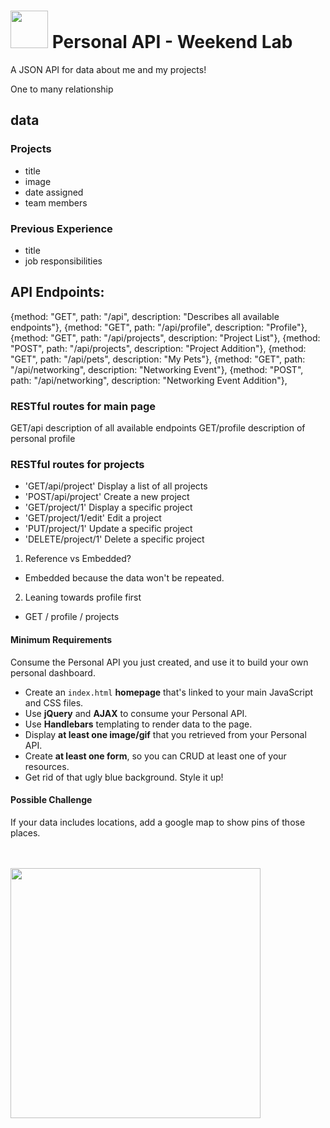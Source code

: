 # <img src="https://cloud.githubusercontent.com/assets/7833470/10423298/ea833a68-7079-11e5-84f8-0a925ab96893.png" width="60"> Personal API - Weekend Lab

A JSON API for data about me and my projects!

One to many relationship

## data

### Projects
- title
- image
- date assigned
- team members

### Previous Experience
- title
- job responsibilities

## API Endpoints:
{method: "GET", path: "/api", description: "Describes all available endpoints"},
{method: "GET", path: "/api/profile", description: "Profile"},
{method: "GET", path: "/api/projects", description: "Project List"},
{method: "POST", path: "/api/projects", description: "Project Addition"},
{method: "GET", path: "/api/pets", description: "My Pets"},
{method: "GET", path: "/api/networking", description: "Networking Event"},
{method: "POST", path: "/api/networking", description: "Networking Event Addition"},

### RESTful routes for main page
GET/api              description of all available endpoints
GET/profile          description of personal profile

### RESTful routes for projects
- 'GET/api/project'         Display a list of all projects
- 'POST/api/project'        Create a  new project
- 'GET/project/1'           Display a specific project
- 'GET/project/1/edit'      Edit a project
- 'PUT/project/1'           Update a specific project
- 'DELETE/project/1'        Delete a specific project

1. Reference vs Embedded?
  - Embedded because the data won't be repeated.

2. Leaning towards profile first
  - GET / profile / projects



#### Minimum Requirements
Consume the Personal API you just created, and use it to build your own personal dashboard.

* Create an `index.html` **homepage** that's linked to your main JavaScript and CSS files.
* Use **jQuery** and **AJAX** to consume your Personal API.
* Use **Handlebars** templating to render data to the page.
* Display **at least one image/gif** that you retrieved from your Personal API.
* Create **at least one form**, so you can CRUD at least one of your resources.
* Get rid of that ugly blue background. Style it up!

#### Possible Challenge

If your data includes locations, add a google map to show pins of those places.

<br>
<br>

<img src="https://media.giphy.com/media/mWUuD8qPSi5B6/giphy.gif" width="400">

